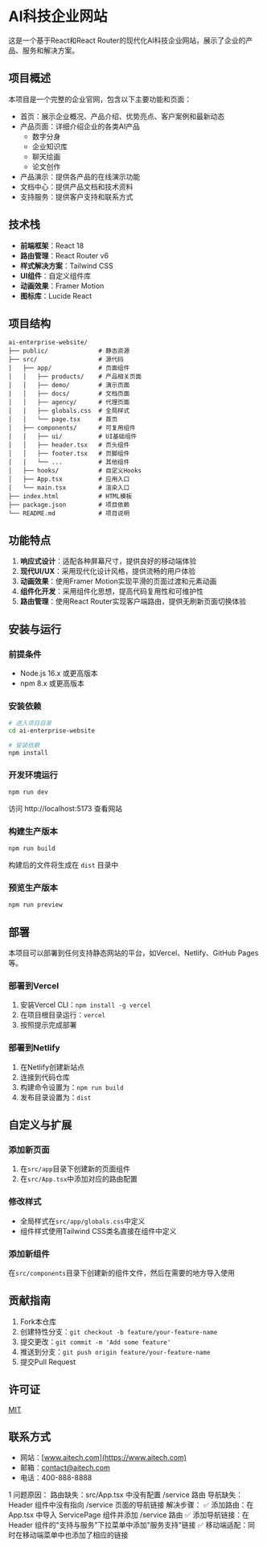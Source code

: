 # AI科技企业网站

这是一个基于React和React Router的现代化AI科技企业网站，展示了企业的产品、服务和解决方案。

## 项目概述

本项目是一个完整的企业官网，包含以下主要功能和页面：

- 首页：展示企业概况、产品介绍、优势亮点、客户案例和最新动态
- 产品页面：详细介绍企业的各类AI产品
  - 数字分身
  - 企业知识库
  - 聊天绘画
  - 论文创作
- 产品演示：提供各产品的在线演示功能
- 文档中心：提供产品文档和技术资料
- 支持服务：提供客户支持和联系方式

## 技术栈

- **前端框架**：React 18
- **路由管理**：React Router v6
- **样式解决方案**：Tailwind CSS
- **UI组件**：自定义组件库
- **动画效果**：Framer Motion
- **图标库**：Lucide React

## 项目结构

```
ai-enterprise-website/
├── public/              # 静态资源
├── src/                 # 源代码
│   ├── app/             # 页面组件
│   │   ├── products/    # 产品相关页面
│   │   ├── demo/        # 演示页面
│   │   ├── docs/        # 文档页面
│   │   ├── agency/      # 代理页面
│   │   ├── globals.css  # 全局样式
│   │   └── page.tsx     # 首页
│   ├── components/      # 可复用组件
│   │   ├── ui/          # UI基础组件
│   │   ├── header.tsx   # 页头组件
│   │   ├── footer.tsx   # 页脚组件
│   │   └── ...          # 其他组件
│   ├── hooks/           # 自定义Hooks
│   ├── App.tsx          # 应用入口
│   └── main.tsx         # 渲染入口
├── index.html           # HTML模板
├── package.json         # 项目依赖
└── README.md            # 项目说明
```

## 功能特点

1. **响应式设计**：适配各种屏幕尺寸，提供良好的移动端体验
2. **现代UI/UX**：采用现代化设计风格，提供流畅的用户体验
3. **动画效果**：使用Framer Motion实现平滑的页面过渡和元素动画
4. **组件化开发**：采用组件化思想，提高代码复用性和可维护性
5. **路由管理**：使用React Router实现客户端路由，提供无刷新页面切换体验

## 安装与运行

### 前提条件

- Node.js 16.x 或更高版本
- npm 8.x 或更高版本

### 安装依赖

```bash
# 进入项目目录
cd ai-enterprise-website

# 安装依赖
npm install
```

### 开发环境运行

```bash
npm run dev
```

访问 http://localhost:5173 查看网站

### 构建生产版本

```bash
npm run build
```

构建后的文件将生成在 `dist` 目录中

### 预览生产版本

```bash
npm run preview
```

## 部署

本项目可以部署到任何支持静态网站的平台，如Vercel、Netlify、GitHub Pages等。

### 部署到Vercel

1. 安装Vercel CLI：`npm install -g vercel`
2. 在项目根目录运行：`vercel`
3. 按照提示完成部署

### 部署到Netlify

1. 在Netlify创建新站点
2. 连接到代码仓库
3. 构建命令设置为：`npm run build`
4. 发布目录设置为：`dist`

## 自定义与扩展

### 添加新页面

1. 在`src/app`目录下创建新的页面组件
2. 在`src/App.tsx`中添加对应的路由配置

### 修改样式

- 全局样式在`src/app/globals.css`中定义
- 组件样式使用Tailwind CSS类名直接在组件中定义

### 添加新组件

在`src/components`目录下创建新的组件文件，然后在需要的地方导入使用

## 贡献指南

1. Fork本仓库
2. 创建特性分支：`git checkout -b feature/your-feature-name`
3. 提交更改：`git commit -m 'Add some feature'`
4. 推送到分支：`git push origin feature/your-feature-name`
5. 提交Pull Request

## 许可证

[MIT](LICENSE)

## 联系方式

- 网站：[www.aitech.com](https://www.aitech.com)
- 邮箱：contact@aitech.com
- 电话：400-888-8888


1
问题原因：
路由缺失：src/App.tsx 中没有配置 /service 路由
导航缺失：Header 组件中没有指向 /service 页面的导航链接
解决步骤：
✅ 添加路由：在 App.tsx 中导入 ServicePage 组件并添加 /service 路由
✅ 添加导航链接：在 Header 组件的"支持与服务"下拉菜单中添加"服务支持"链接
✅ 移动端适配：同时在移动端菜单中也添加了相应的链接

